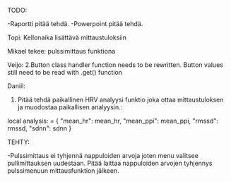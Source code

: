 TODO:

-Raportti pitää tehdä.
-Powerpoint pitää tehdä.



Topi:
Kellonaika lisättävä mittaustuloksiin

Mikael tekee:
pulssimittaus funktiona

Veijo:
2.Button class handler function needs to be rewritten. Button values still need to be read with .get() function



Daniil:
1. Pitää tehdä paikallinen HRV analyysi funktio joka ottaa mittaustuloksen ja muodostaa paikallisen analyysin.:

local analysis: = {
"mean_hr": mean_hr,
"mean_ppi": mean_ppi,
"rmssd": rmssd,
"sdnn": sdnn
}


TEHTY:

-Pulssimittaus ei tyhjennä nappuloiden arvoja joten menu valitsee pullimittauksen 
uudestaan. Pitää laittaa nappuloiden arvojen tyhjennys pulssimenuun mittausfunktion jälkeen. 

